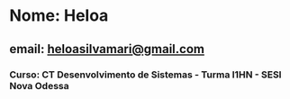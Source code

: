 # Nome: Heloa 

## email: heloasilvamari@gmail.com

### Curso: CT Desenvolvimento de Sistemas - Turma I1HN - SESI Nova Odessa 
